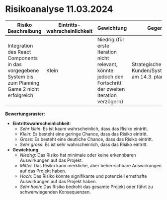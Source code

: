 # Risikoanalyse 11.03.2024

| Risiko Beschreibung                                                                                  | Eintritts-wahrscheinlichkeit | Gewichtung                                                                                                  | Gegenmassnahme                                                            |
| ---------------------------------------------------------------------------------------------------- | ---------------------------- | ----------------------------------------------------------------------------------------------------------- | ------------------------------------------------------------------------- |
| Integration des React Components in das vorgegebene System bis zum Planning Game 2 nicht erfolgreich | Klein                        | Niedrig (für erste Iteration nicht relevant, könnte jedoch den Fortschritt der zweiten Iteration verzögern) | Strategische Abstimmung mit Kunden/Systemverantwortlichen am 14.3. planen |

**Bewertungsraster:**

- **Eintrittswahrscheinlichkeit**:
  - _Sehr klein_: Es ist kaum wahrscheinlich, dass das Risiko eintritt.
  - _Klein_: Es besteht eine geringe Chance, dass das Risiko eintritt.
  - _Gross_: Es besteht eine deutliche Chance, dass das Risiko eintritt.
  - _Sehr gross_: Es ist sehr wahrscheinlich, dass das Risiko eintritt.
- **Gewichtung**:
  - _Niedrig_: Das Risiko hat minimale oder keine erkennbaren Auswirkungen auf das Projekt.
  - _Mittel_: Das Risiko kann merkliche, aber beherrschbare Auswirkungen auf das Projekt haben.
  - _Hoch_: Das Risiko könnte signifikante und potenziell ernsthafte Auswirkungen auf das Projekt haben.
  - _Sehr hoch_: Das Risiko bedroht das gesamte Projekt oder führt zu schwerwiegenden Konsequenzen.
